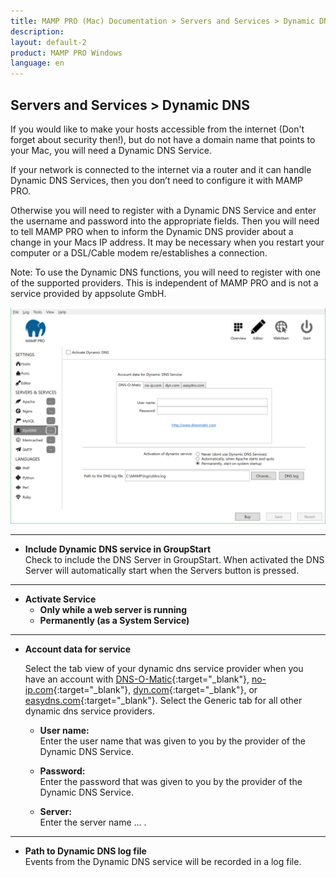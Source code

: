 ```yaml
---
title: MAMP PRO (Mac) Documentation > Servers and Services > Dynamic DNS
description: 
layout: default-2
product: MAMP PRO Windows
language: en
---
```


## Servers and Services > Dynamic DNS

If you would like to make your hosts accessible from the internet (Don't forget about security then!), but do not have a domain name that points to your Mac, you will need a Dynamic DNS Service. 

If your network is connected to the internet via a router and it can handle Dynamic DNS Services, then you don’t need to configure it with MAMP PRO. 

Otherwise you will need to register with a Dynamic DNS Service and enter the username and password into the appropriate fields. Then you will need to tell MAMP PRO when to inform the Dynamic DNS provider about a change in your Macs IP address. It may be necessary when you restart your computer or a DSL/Cable modem re/establishes a connection.

<div class="alert" role="alert">
Note: To use the Dynamic DNS functions, you will need to register with one of the supported providers. This is independent of MAMP PRO and is not a service provided by appsolute GmbH.
</div>

![MAMP](/en/MAMP-PRO-Windows/Servers-and-Services/Dynamic-DNS/dynDNS.png)

---

*  **Include Dynamic DNS service in GroupStart**  
      Check to include the DNS Server in GroupStart. When activated the DNS Server will automatically start when the Servers button is pressed.

---

*  **Activate Service**  
    *  **Only while a web server is running**  
    *  **Permanently (as a System Service)**  

---

*  **Account data for service**

      Select the tab view of your dynamic dns service provider when you have an account with [DNS-O-Matic](https://dnsomatic.com){:target="_blank"}, [no-ip.com](https://no-ip.com){:target="_blank"},    [dyn.com](https://dyn.com){:target="_blank"}, or [easydns.com](https://easydns.com){:target="_blank"}. Select the Generic tab for all other dynamic dns service providers.

    *  **User name:**  
       Enter the user name that was given to you by the provider of the Dynamic DNS Service.  

    *  **Password:**  
       Enter the password that was given to you by the provider of the Dynamic DNS Service.
       
    *  **Server:**  
       Enter the server name ... .  

---

*  **Path to Dynamic DNS log file**  
      Events from the Dynamic DNS service will be recorded in a log file.
